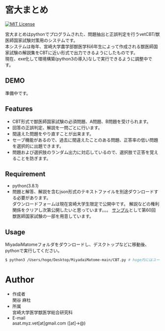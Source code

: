 # 宮大まとめ

[![MIT License](http://img.shields.io/badge/license-MIT-blue.svg?style=flat)](LICENSE)

宮大まとめはpythonでプログラムされた、問題抽出と正誤判定を行うvetCBT/獣医師国家試験対策用のシステムです。  
本システムは毎年、宮崎大学農学部獣医学科6年生によって作成される獣医師国家試験の解説集をCBTに近い形式で出力できるようにしたものです。  
現在、exe化して環境構築(python3の導入)なしで実行できるように調整中です。
 
## DEMO

準備中です。

## Features

- CBT形式で獣医師国家試験の必須問題、A問題、B問題を受けられます。
- 回答の正誤判定、解説を一問ごとに行います。
- 間違えた問題をやり直すことが出来ます。
- セーブ機能があるので、過去に間違えたことのある問題、正答率の低い問題を選択的に出題できます。
- 問題および選択肢のランダム出力に対応しているので、選択肢で正答を覚えることを防ぎます。

## Requirement

- python(3.8.1)  
- 問題と解答、解説を含むjson形式のテキストファイルを別途ダウンロードする必要があります。  
  ダウンロードフォームは現在宮崎大学生限定で公開中です。
  解説などの権利関係をクリアし次第公開したいと思っています。。。
  [サンプル](test.json)として第60回獣医師国家試験の一部を用意しています。

## Usage

MiyadaiMatomeフォルダをダウンロードし、デスクトップなどに移動後、pythonで実行してください。
```sh
$ python3 /Users/hoge/Desktop/MiyadaiMatome-main/CBT.py # hoge内にはユーザー名
```

# Author
 
* 作成者  
関谷 麻杜
* 所属  
宮崎大学医学獣医学総合研究科
* E-mail  
asat.myz.vet[at]gmail.com
  ([at]→@)

